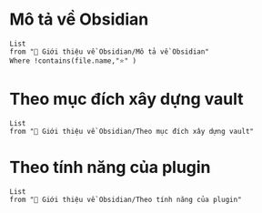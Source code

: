 # Mô tả về Obsidian
```dataview
List 
from "💎 Giới thiệu về Obsidian/Mô tả về Obsidian" 
Where !contains(file.name,"⭐" )
```

# Theo mục đích xây dựng vault
```dataview
List 
from "💎 Giới thiệu về Obsidian/Theo mục đích xây dựng vault" 
```

# Theo tính năng của plugin
```dataview
List 
from "💎 Giới thiệu về Obsidian/Theo tính năng của plugin" 
```

